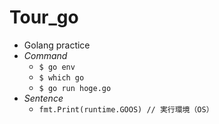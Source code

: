 # Tour_go
- Golang practice
- _Command_
  - `$ go env`
  - `$ which go` 
  - `$ go run hoge.go`
- _Sentence_
  - `fmt.Print(runtime.GOOS) // 実行環境（OS）`
